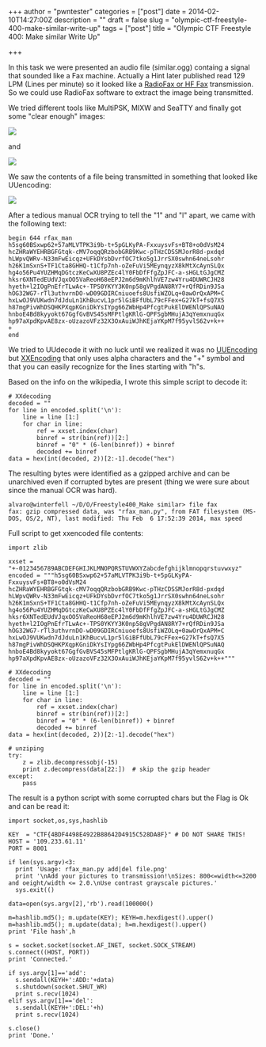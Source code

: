 +++
author = "pwntester"
categories = ["post"]
date = 2014-02-10T14:27:00Z
description = ""
draft = false
slug = "olympic-ctf-freestyle-400-make-similar-write-up"
tags = ["post"]
title = "Olympic CTF Freestyle 400: Make similar Write Up"

+++


In this task we were presented an audio file (similar.ogg) containg a signal that sounded like a Fax machine. Actually a Hint later published read 129 LPM (Lines per minute) so it looked like a [RadioFax or HF Fax](http://en.wikipedia.org/wiki/Radiofax) transmission. So we could use RadioFax software to extract the image being transmitted.

We tried different tools like MultiPSK, MIXW and SeaTTY and finally got some "clear enough" images:

![](/images/octopress/cdb5d866d94a2e16ccc5fc757133da.png)

and

![](/images/octopress/692728e94a92c8ba7af7211f032818.jpg)

We saw the contents of a file being transmitted in something that looked like UUencoding:

![](/images/octopress/9957ab5614d5c161a5a452770de56a14.png)

After a tedious manual OCR trying to tell the "1" and "l" apart, we came with the following text:

```lang-bash line-numbers 
begin 644 rfax_man
h5sg60BSxwp62+57aMLVTPK3i9b-t+5pGLKyPA-FxxuysvFs+BT8+o0dVsM24
hcZHRaWYEHRBGFGtqk-cMV7oqqQRzbobGRB9Kwc-pTHzCDSSMJorR8d-pxdqd
hLWpvQWRv-N33mFwEicqz+UFkDYsbDvrfOC7tko5g1JrrSX0swhn64neLsohr
h26K1mSxnS+TF1Cta8GHHQ-t1Cfp7nh-oZeFuVi5MEynqyzX8kMtXcAynSLQx
hg4o56Pu4YUZHMqDGtczKeCwXU8PZEc4lY0FbDfFfgZpJFC-a-sHGLtGJgCMZ
hksr6XNTedEUdVJqxOO5VaReoH68eEPJ2m6d9mKhlhVE7zw4Yru4DUWRCJH28
hyeth+l2IOgPnEfrTLwAc+-TPS0YKYY3K0np58gVPgdAN8RY7+rQfRDin9JSa
hOG32WG7-rTl3uthvrnDO-wD09GDIRCniuoefs8UsfiWZOLq+0awOrQxAPM+C
hxLwOJ9VUKwdn7dJduLn1KhBucvL1pr5lGiBFfUbL79cFFex+G27kT+fsQ7X5
h87mgPivWhDSQHKPXqpKGniDkYsIYpg66ZWbHp4PfcgtPukElDWENlQPSuNAQ
hnboE4Bd8kyyokt67GgfGvBVS45sMFPtlgKRlG-QPFSgbMHujA3qYemxnuqGx
hp97aXpdKpvAE8zx-oUzazoVFz32X3OxAuiWJhKEjaYKpM7f95yvlS62v+k++
+
end
```

We tried to UUdecode it with no luck until we realized it was no [UUEncoding](http://en.wikipedia.org/wiki/Uuencode) but [XXEncoding](http://en.wikipedia.org/wiki/Xxencoding) that only uses alpha characters and the "+" symbol and that you can easily recognize for the lines starting with "h"s.

Based on the info on the wikipedia, I wrote this simple script to decode it:

```lang-python line-numbers 
# XXdecoding
decoded = ""
for line in encoded.split('\n'):
    line = line [1:]
    for char in line:
        ref = xxset.index(char)
        binref = str(bin(ref))[2:]
        binref = "0" * (6-len(binref)) + binref
        decoded += binref
data = hex(int(decoded, 2))[2:-1].decode("hex")
```

The resulting bytes were identified as a gzipped archive and can be unarchived even if corrupted bytes are present (thing we were sure about since the manual OCR was hard).

```lang-bash line-numbers 
alvaro@winterfell ~/D/O/Freestyle400_Make similar> file fax
fax: gzip compressed data, was "rfax_man.py", from FAT filesystem (MS-DOS, OS/2, NT), last modified: Thu Feb  6 17:52:39 2014, max speed
```

Full script to get xxencoded file contents:

```lang-python line-numbers 
import zlib

xxset = "+-0123456789ABCDEFGHIJKLMNOPQRSTUVWXYZabcdefghijklmnopqrstuvwxyz"
encoded = """h5sg60BSxwp62+57aMLVTPK3i9b-t+5pGLKyPA-FxxuysvFs+BT8+o0dVsM24
hcZHRaWYEHRBGFGtqk-cMV7oqqQRzbobGRB9Kwc-pTHzCDSSMJorR8d-pxdqd
hLWpvQWRv-N33mFwEicqz+UFkDYsbDvrfOC7tko5g1JrrSX0swhn64neLsohr
h26K1mSxnS+TF1Cta8GHHQ-t1Cfp7nh-oZeFuVi5MEynqyzX8kMtXcAynSLQx
hg4o56Pu4YUZHMqDGtczKeCwXU8PZEc4lY0FbDfFfgZpJFC-a-sHGLtGJgCMZ
hksr6XNTedEUdVJqxOO5VaReoH68eEPJ2m6d9mKhlhVE7zw4Yru4DUWRCJH28
hyeth+l2IOgPnEfrTLwAc+-TPS0YKYY3K0np58gVPgdAN8RY7+rQfRDin9JSa
hOG32WG7-rTl3uthvrnDO-wD09GDIRCniuoefs8UsfiWZOLq+0awOrQxAPM+C
hxLwOJ9VUKwdn7dJduLn1KhBucvL1pr5lGiBFfUbL79cFFex+G27kT+fsQ7X5
h87mgPivWhDSQHKPXqpKGniDkYsIYpg66ZWbHp4PfcgtPukElDWENlQPSuNAQ
hnboE4Bd8kyyokt67GgfGvBVS45sMFPtlgKRlG-QPFSgbMHujA3qYemxnuqGx
hp97aXpdKpvAE8zx-oUzazoVFz32X3OxAuiWJhKEjaYKpM7f95yvlS62v+k++"""

# XXdecoding
decoded = ""
for line in encoded.split('\n'):
    line = line [1:]
    for char in line:
        ref = xxset.index(char)
        binref = str(bin(ref))[2:]
        binref = "0" * (6-len(binref)) + binref
        decoded += binref
data = hex(int(decoded, 2))[2:-1].decode("hex")

# unziping
try:
    z = zlib.decompressobj(-15)
    print z.decompress(data[22:])  # skip the gzip header
except:
    pass
```

The result is a python script with some corrupted chars but the Flag is Ok and can be read it:

```lang-python line-numbers 
import socket,os,sys,hashlib

KEY  = "CTF{4BDF4498E4922B88642D4915C528DA8F}" # DO NOT SHARE THIS!
HOST = '109.233.61.11'
PORT = 8001

if len(sys.argv)<3:
  print 'Usage: rfax_man.py add|del file.png'
  print '\nAdd your pictures to transmission!\nSizes: 800<=width<=3200 and oeight/width <= 2.0.\nUse contrast grayscale pictures.'
  sys.exit(()

data=open(sys.argv[2],'rb').read(100000()

m=hashlib.md5(); m.update(KEY); KEYH=m.hexdigest().upper()
m=hashlib.md5(); m.update(data); h=m.hexdigest().upper()
print 'File hash',h

s = socket.socket(socket.AF_INET, socket.SOCK_STREAM)
s.connect((HOST, PORT))
print 'Connected.'

if sys.argv[1]=='add':
  s.sendall(KEYH+':ADD:'+data)
  s.shutdown(socket.SHUT_WR)
  print s.recv(1024)
elif sys.argv[1]=='del':
  s.sendall(KEYH+':DEL:'+h)
  print s.recv(1024)

s.close()
print 'Done.'
```
